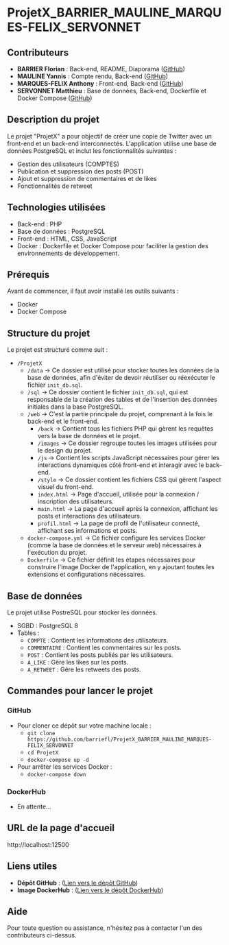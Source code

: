 # ProjetX_BARRIER_MAULINE_MARQUES-FELIX_SERVONNET


## Contributeurs
- **BARRIER Florian** : Back-end, README, Diaporama ([GitHub](https://github.com/barriefl))
- **MAULINE Yannis** : Compte rendu, Back-end ([GitHub](https://github.com/YannisUsmb))
- **MARQUES-FELIX Anthony** : Front-end, Back-end ([GitHub](https://github.com/Anthony-mf))
- **SERVONNET Matthieu** : Base de données, Back-end, Dockerfile et Docker Compose ([GitHub](https://github.com/Mat7475))


## Description du projet
Le projet "ProjetX" a pour objectif de créer une copie de Twitter avec un front-end et un back-end interconnectés.
L'application utilise une base de données PostgreSQL et inclut les fonctionnalités suivantes :
- Gestion des utilisateurs (COMPTES)
- Publication et suppression des posts (POST)
- Ajout et suppression de commentaires et de likes
- Fonctionnalités de retweet


## Technologies utilisées
- Back-end : PHP
- Base de données : PostgreSQL
- Front-end : HTML, CSS, JavaScript
- Docker : Dockerfile et Docker Compose pour faciliter la gestion des environnements de développement.


## Prérequis
Avant de commencer, il faut avoir installé les outils suivants :
- Docker
- Docker Compose


## Structure du projet
Le projet est structuré comme suit :
- `/ProjetX`
    - `/data`               -> Ce dossier est utilisé pour stocker toutes les données de la base de données, afin d'éviter de devoir réutiliser ou réexécuter le fichier `init_db.sql`. 
    - `/sql`                -> Ce dossier contient le fichier `init_db.sql`, qui est responsable de la création des tables et de l'insertion des données initiales dans la base PostgreSQL.
    - `/web`                -> C'est la partie principale du projet, comprenant à la fois le back-end et le front-end.
        - `/back`           -> Contient tous les fichiers PHP qui gèrent les requêtes vers la base de données et le projet.
        - `/images`         -> Ce dossier regroupe toutes les images utilisées pour le design du projet.
        - `/js`             -> Contient les scripts JavaScript nécessaires pour gérer les interactions dynamiques côté front-end et interagir avec le back-end.
        - `/style`          -> Ce dossier contient les fichiers CSS qui gèrent l'aspect visuel du front-end.
        - `index.html`      -> Page d'accueil, utilisée pour la connexion / inscription des utilisateurs.
        - `main.html`       -> La page d'accueil après la connexion, affichant les posts et interactions des utilisateurs.
        - `profil.html`     -> La page de profil de l'utilisateur connecté, affichant ses informations et posts.
    - `docker-compose.yml`  -> Ce fichier configure les services Docker (comme la base de données et le serveur web) nécessaires à l'exécution du projet.
    - `Dockerfile`          -> Ce fichier définit les étapes nécessaires pour construire l'image Docker de l'application, en y ajoutant toutes les extensions et configurations nécessaires.


## Base de données
Le projet utilise PostreSQL pour stocker les données.
- SGBD : PostgreSQL 8
- Tables : 
    - `COMPTE` : Contient les informations des utilisateurs.
    - `COMMENTAIRE` : Contient les commentaires sur les posts.
    - `POST` : Contient les posts publiés par les utilisateurs.
    - `A_LIKE` : Gère les likes sur les posts.
    - `A_RETWEET` : Gère les retweets des posts.


## Commandes pour lancer le projet
### GitHub
- Pour cloner ce dépôt sur votre machine locale :
    - `git clone https://github.com/barriefl/ProjetX_BARRIER_MAULINE_MARQUES-FELIX_SERVONNET`
    - `cd ProjetX`
    - `docker-compose up -d`
- Pour arrêter les services Docker :
    - `docker-compose down`
### DockerHub
- En attente...


## URL de la page d'accueil
http://localhost:12500


## Liens utiles
- **Dépôt GitHub** : ([Lien vers le dépôt GitHub](https://github.com/barriefl/ProjetX_BARRIER_MAULINE_MARQUES-FELIX_SERVONNET))
- **Image DockerHub** : ([Lien vers le dépôt DockerHub]())

## Aide
Pour toute question ou assistance, n'hésitez pas à contacter l'un des contributeurs ci-dessus.